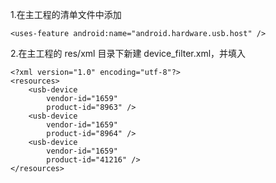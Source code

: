 1.在主工程的清单文件中添加

    <uses-feature android:name="android.hardware.usb.host" />

2.在主工程的 res/xml 目录下新建 device_filter.xml，并填入

    <?xml version="1.0" encoding="utf-8"?>
    <resources>
        <usb-device
            vendor-id="1659"
            product-id="8963" />
        <usb-device
            vendor-id="1659"
            product-id="8964" />
        <usb-device
            vendor-id="1659"
            product-id="41216" />
    </resources>
